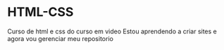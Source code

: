  # HTML-CSS
 Curso de html e css do curso em video
 Estou aprendendo a criar sites e agora vou gerenciar meu repositorio
